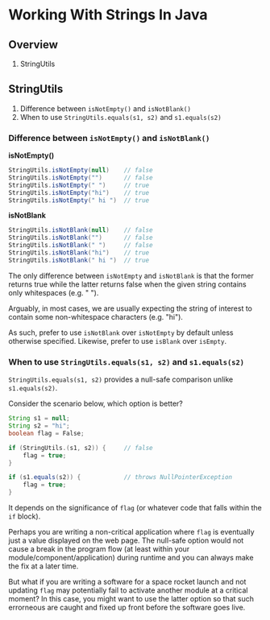 
# Working With Strings In Java

## Overview

1. StringUtils

## StringUtils

1. Difference between `isNotEmpty()` and `isNotBlank()`
1. When to use `StringUtils.equals(s1, s2)` and `s1.equals(s2)`

### Difference between `isNotEmpty()` and `isNotBlank()`

__isNotEmpty()__

```java
StringUtils.isNotEmpty(null)    // false
StringUtils.isNotEmpty("")      // false
StringUtils.isNotEmpty(" ")     // true
StringUtils.isNotEmpty("hi")    // true
StringUtils.isNotEmpty(" hi ")  // true
```

__isNotBlank__

```java
StringUtils.isNotBlank(null)    // false
StringUtils.isNotBlank("")      // false
StringUtils.isNotBlank(" ")     // false
StringUtils.isNotBlank("hi")    // true
StringUtils.isNotBlank(" hi ")  // true
```

The only difference between `isNotEmpty` and `isNotBlank` is that the former returns true while the latter returns false when the given string contains only whitespaces (e.g. " ").

Arguably, in most cases, we are usually expecting the string of interest to contain some non-whitespace characters (e.g. "hi").

As such, prefer to use `isNotBlank` over `isNotEmpty` by default unless otherwise specified. Likewise, prefer to use `isBlank` over `isEmpty`.

### When to use `StringUtils.equals(s1, s2)` and `s1.equals(s2)`

`StringUtils.equals(s1, s2)` provides a null-safe comparison unlike `s1.equals(s2)`.

Consider the scenario below, which option is better?

```java
String s1 = null;
String s2 = "hi";
boolean flag = False;

if (StringUtils.(s1, s2)) {     // false
    flag = true;
}

if (s1.equals(s2)) {            // throws NullPointerException
    flag = true;
}
```

It depends on the significance of `flag` (or whatever code that falls within the `if` block).

Perhaps you are writing a non-critical application where `flag` is eventually just a value displayed on the web page. The null-safe option would not cause  a break in the program flow (at least within your module/component/application) during runtime and you can always make the fix at a later time.

But what if you are writing a software for a space rocket launch and not updating `flag` may potentially fail to activate another module at a critical moment? In this case, you might want to use the latter option so that such errorneous are caught and fixed up front before the software goes live.
